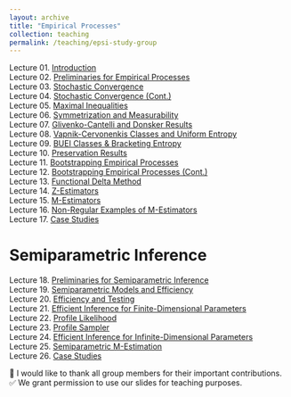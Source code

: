 ```yaml
---
layout: archive
title: "Empirical Processes"
collection: teaching
permalink: /teaching/epsi-study-group
---
```


Lecture 01. [Introduction](/files/epsi-slides/EPSI0602_Introduction_and_Overview.pdf)<br>
Lecture 02. [Preliminaries for Empirical Processes](/files/epsi-slides/EPSI0609_Preliminaries_for_Empirical_Processes.pdf)<br>Lecture 03. [Stochastic Convergence](/files/epsi-slides/EPSI0623_Stochastic_Processes_and_Weak_Convergence.pdf)<br>
Lecture 04. [Stochastic Convergence (Cont.)](/files/epsi-slides/EPSI0630_Weak_Convergence_Cont_and_Other_Modes_of_Convergence.pdf)<br>
Lecture 05. [Maximal Inequalities](/files/epsi-slides/EPSI0707_EP_Methods_Orlicz_Norm_and_Maximal_Inequalities.pdf)<br>
Lecture 06. [Symmetrization and Measurability](/files/epsi-slides/EPSI0713_Symmetrization_and_Measurability.pdf)<br>
Lecture 07. [Glivenko-Cantelli and Donsker Results](/files/epsi-slides/EPSI0721_GC_and_Donsker_Results.pdf)<br>
Lecture 08. [Vapnik-Cervonenkis Classes and Uniform Entropy](/files/epsi-slides/EPSI0728_VC_Class.pdf)<br>
Lecture 09. [BUEI Classes & Bracketing Entropy](/files/epsi-slides/EPSI0804_BUEI_Bracketing_Entropy.pdf)<br>
Lecture 10. [Preservation Results](/files/epsi-slides/EPSI0811_Preservation_Results.pdf)<br>
Lecture 11. [Bootstrapping Empirical Processes](/files/epsi-slides/EPSI0819_Bootstrapping.pdf)<br>
Lecture 12. [Bootstrapping Empirical Processes (Cont.)](/files/epsi-slides/EPSI0826_Bootstrapping_Cont.pdf)<br>
Lecture 13. [Functional Delta Method](/files/epsi-slides/EPSI0902_Functional_Delta_Method.pdf)<br>
Lecture 14. [Z-Estimators](/files/epsi-slides/EPSI0909_Z-Estimators.pdf)<br>
Lecture 15. [M-Estimators](/files/epsi-slides/EPSI0916_M-Estimators.pdf)<br>
Lecture 16. [Non-Regular Examples of M-Estimators](/files/epsi-slides/EPSI0923_Nonregular_M-Estimators.pdf)<br>
Lecture 17. [Case Studies](/files/epsi-slides/EPSI0930_CaseStudies.pdf)

Semiparametric Inference
======
Lecture 18. [Preliminaries for Semiparametric Inference](/files/epsi-slides/EPSI1007_SI_Preliminaries.pdf)<br>
Lecture 19. [Semiparametric Models and Efficiency](/files/epsi-slides/EPSI1014_Semiparametric_Models_and_Efficiency.pdf)<br>
Lecture 20. [Efficiency and Testing](/files/epsi-slides/EPSI1025_Efficiency_and_Testing.pdf)<br>
Lecture 21. [Efficient Inference for Finite-Dimensional Parameters](/files/epsi-slides/EPSI1104_Efficient_Inference.pdf)<br>
Lecture 22. [Profile Likelihood](/files/epsi-slides/EPSI1111_Profile_Likelihood.pdf)<br>
Lecture 23. [Profile Sampler](/files/epsi-slides/EPSI1118_Profile_Sampler.pdf)<br>
Lecture 24. [Efficient Inference for Infinite-Dimensional Parameters](/files/epsi-slides/EPSI1202_Efficient_Inference_Infinite.pdf)<br>
Lecture 25. [Semiparametric M-Estimation](/files/epsi-slides/EPSI220128-Semiparametric_M_Estimation.pdf)<br>
Lecture 26. [Case Studies](/files/epsi-slides/EPSI220212_Case_Studies.pdf)

💟 I would like to thank all group members for their important contributions.<br>
✅ We grant permission to use our slides for teaching purposes. 

